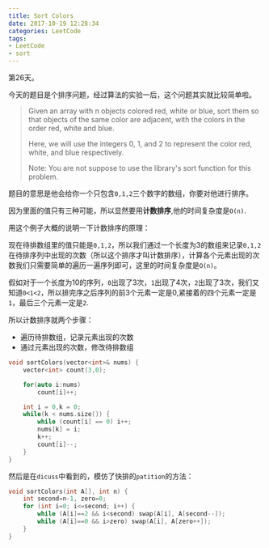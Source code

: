 ```yaml
---
title: Sort Colors
date: 2017-10-19 12:28:34
categories: LeetCode
tags:
- LeetCode
- sort
---
```


第26天。

今天的题目是个排序问题，经过算法的实验一后，这个问题其实就比较简单啦。

> Given an array with n objects colored red, white or blue, sort them so that objects of the same color are adjacent, with the colors in the order red, white and blue.
>
> Here, we will use the integers 0, 1, and 2 to represent the color red, white, and blue respectively.
>
> Note:
> You are not suppose to use the library's sort function for this problem.

题目的意思是他会给你一个只包含`0,1,2`三个数字的数组，你要对他进行排序。

因为里面的值只有三种可能，所以显然要用**计数排序**,他的时间复杂度是`O(n)`.

用这个例子大概的说明一下计数排序的原理：

现在待排数组里的值只能是`0,1,2`，所以我们通过一个长度为3的数组来记录`0,1,2`在待排序列中出现的次数（所以这个排序才叫计数排序），计算各个元素出现的次数我们只需要简单的遍历一遍序列即可，这里的时间复杂度是`O(n)`。

假如对于一个长度为10的序列，`0`出现了3次，`1`出现了4次，`2`出现了3次，我们又知道`0<1<2`，所以排完序之后序列的前3个元素一定是0,紧接着的四个元素一定是`1`，最后三个元素一定是`2`.

所以计数排序就两个步骤：

* 遍历待排数组，记录元素出现的次数
* 通过元素出现的次数，修改待排数组

```c++
void sortColors(vector<int>& nums) {
    vector<int> count(3,0);

    for(auto i:nums)
        count[i]++;

    int i = 0,k = 0;
    while(k < nums.size()) {
        while (count[i] == 0) i++;
        nums[k] = i;
        k++;
        count[i]--;
    }
}
```

然后是在`dicuss`中看到的，模仿了快排的`patition`的方法：

```c++
void sortColors(int A[], int n) {
    int second=n-1, zero=0;
    for (int i=0; i<=second; i++) {
        while (A[i]==2 && i<second) swap(A[i], A[second--]);
        while (A[i]==0 && i>zero) swap(A[i], A[zero++]);
    }
}
```
